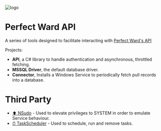 ![logo](https://www.perfectward.com/wp-content/uploads/2019/02/Perfect-Ward-one-line-new-colours-with-rtm.png)
# Perfect Ward API
A series of tools designed to facilitate interacting with [Perfect Ward's API](https://app.perfectward.com)

Projects:
- __API__, a C# library to handle authentication and asynchronous, throttled fetching.
- __MSSQL Driver__, the default database driver.
- __Connector__, Installs a Windows Service to periodically fetch pull records into a database.

# Third Party

- [⬆️ NSudo](https://github.com/M2Team/NSudo) - Used to elevate privileges to SYSTEM in order to emulate Service behaviour.
- [⏰ TaskScheduler](https://github.com/dahall/TaskScheduler) - Used to schedule, run and remove tasks.

